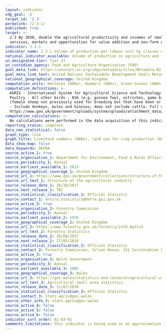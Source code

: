 ```yaml
---
layout: indicator
sdg_goal: '2'
target_id: '2.3'
permalink: /2-3-1/
published: true
target: >-
  2.3 By 2030, double the agricultural productivity and incomes of small-scale food producers, in particular women, indigenous peoples, family farmers, pastoralists and fishers, including through secure and equal access to land, other productive resources and inputs, knowledge, financial
  services, markets and opportunities for value addition and non-farm employment
indicator: 2.3.1
indicator_name: 2.3.1 Volume of production per labour unit by classes of farming/pastoral/forestry enterprise size
national_indicator_available: Volume of production in agriculture and forestry
un_designated_tier: Tier II
un_custodian_agency: Food and Agriculture Organization (FAO)
goal_meta_link: https://unstats.un.org/sdgs/metadata/files/Metadata-02-03-01.pdf
goal_meta_link_text: United Nations Sustainable Development Goals Metadata (PDF 4.0 MB)
national_geographical_coverage: United Kingdom
computation_units: Hectares (000s), Numbers (000s), Green tonnes (000s)
computation_definitions: >-
  AGRIS - International System for Agricultural Science and Technology; CAP - Common Agriculture Policy; CTS - Cattle Tracing System; IAEG -  Inter-Agency and Expert Group; IFAD - International Fund for Agricultural Development. Livestock is covered under the following definitions -
  Poultry - All other birds - N16 (e.g. guinea fowl, ostriches, game birds). Sheep & Lambs - Ewes intended for further breeding or slaughter - M1 & M4 (ewes and shearlings present on survey day that have produced lambs in the last 12 months). Ewes intended for first time breeding - M7
  (female sheep not previously used for breeding but that have been or will be put to the ram this year). All farmed deer - P10 (deer kept for breeding, meat or other foodstuffs, skins or other by-products, or as breeding stock for these purposes - excludes parkland deer). Other livestock
  - Include donkeys, mules and hinnies; does not include cattle. Full definitions can be found - https://www.gov.uk/government/uploads/system/uploads/attachment_data/file/618862/structure-june-guidance-14jun17.pdf AND
  https://www.gov.uk/government/uploads/system/uploads/attachment_data/file/182225/defra-stats-foodfarm-landuselivestock-june-results-BovineRegisters.pdf.
computation_calculations: >-
  No calculations were performed in the data acquisition of this indicator as appropriate data was readily available in the final format specified by this indicator. For insight into the details of potential calculations please refer to the original source metadata or source contact.
reporting_status: complete
data_non_statistical: false
graph_type: line
graph_title: Livestock numbers (000s), land use for crop production (000s Hectares), and timber production (000s Green Tonnes)
data_show_map: false
data_keywords: DEFRA
source_active_1: true
source_organisation_1: Department for Environment, Food & Rural Affairs (Defra)
source_periodicity_1: Annual
source_earliest_available_1: 2013
source_geographical_coverage_1: United Kingdom
source_url_1: https://www.gov.uk/government/collections/structure-of-the-agricultural-industry
source_url_text_1: Structure of the agricultural industry
source_release_date_1: 26/10/2017
source_next_release_1: TBC
source_statistical_classification_1: Official Statistic
source_contact_1: enviro.statistics@defra.gsi.gov.uk
source_active_2: true
source_organisation_2: Forestry Commission
source_periodicity_2: Annual
source_earliest_available_2: 1976
source_geographical_coverage_2: United Kingdom
source_url_2: https://www.forestry.gov.uk/forestry/infd-8w3lv3
source_url_text_2: Forestry Statistics
source_release_date_2: 28/09/2017
source_next_release_2: 17/05/2018
source_statistical_classification_2: Official Statistic
source_contact_2: Forestry Commission, Silvan House, 231 Corstorphine Road, Edinb. EH12 7AT (0300 067 500)
source_active_3: true
source_organisation_3: Welsh Government
source_periodicity_3: Annual
source_earliest_available_3: 2002
source_geographical_coverage_3: Wales
source_url_3: https://gov.wales/statistics-and-research/agricultural-small-area-statistics/?lang=en
source_url_text_3: Agricultural small area statistics
source_release_date_3: 11/07/2018
source_statistical_classification_3: Official Statistic
source_contact_3: stats.agric@gov.wales
source_other_info_3: stats.agric@gov.wales
source_active_4: false
source_active_5: false
source_active_6: false
indicator_sort_order: 02-03-01
comments_limitations: This indicator is being used as an approximation of the UN SDG Indicator. Where possible, we will work to identify or develop UK data to meet the global indicator specification. This indicator has not been identified in collaboration with topic experts.
---
```

